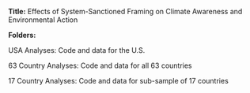**Title:** 
Effects of System-Sanctioned Framing on Climate Awareness and Environmental Action 

**Folders:**

USA Analyses: Code and data for the U.S.

63 Country Analyses: Code and data for all 63 countries 

17 Country Analyses: Code and data for sub-sample of 17 countries 
